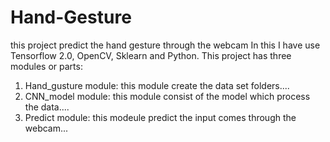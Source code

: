 # Hand-Gesture
this project predict the hand gesture through the webcam 
In this I have use Tensorflow 2.0, OpenCV, Sklearn and Python.
This project has three modules or parts:
1. Hand_gusture module: this module create the data set folders....
2. CNN_model module: this module consist of the model which process the data.... 
3. Predict module: this modeule predict the input comes through the webcam...

